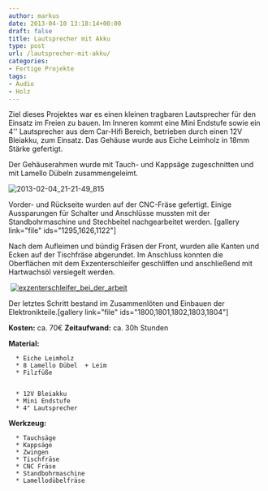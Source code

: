 ```yaml
---
author: markus
date: 2013-04-10 13:18:14+00:00
draft: false
title: Lautsprecher mit Akku
type: post
url: /lautsprecher-mit-akku/
categories:
- Fertige Projekte
tags:
- Audio
- Holz
---
```


Ziel dieses Projektes war es einen kleinen tragbaren Lautsprecher für den Einsatz im Freien zu bauen. Im Inneren kommt eine Mini Endstufe sowie ein 4'' Lautsprecher aus dem Car-Hifi Bereich, betrieben durch einen 12V Bleiakku, zum Einsatz. Das Gehäuse wurde aus Eiche Leimholz in 18mm Stärke gefertigt.

<!-- more -->

Der Gehäuserahmen wurde mit Tauch- und Kappsäge zugeschnitten und mit Lamello Dübeln zusammengeleimt.


![2013-02-04_21-21-49_815](/wp-content/uploads/2013/02/2013-02-04_21-21-49_815-300x224.jpg)





Vorder- und Rückseite wurden auf der CNC-Fräse gefertigt. Einige Aussparungen für Schalter und Anschlüsse mussten mit der Standbohrmaschine und Stechbeitel nachgearbeitet werden.
[gallery link="file" ids="1295,1626,1122"]



Nach dem Aufleimen und bündig Fräsen der Front, wurden alle Kanten und Ecken auf der Tischfräse abgerundet. Im Anschluss konnten die Oberflächen mit dem Exzenterschleifer geschliffen und anschließend mit Hartwachsöl versiegelt werden.




 [![exzenterschleifer_bei_der_arbeit](/wp-content/uploads/2013/03/exzenterschleifer_bei_der_arbeit-300x300.jpg)
](/wp-content/uploads/2013/03/exzenterschleifer_bei_der_arbeit.jpg)





Der letztes Schritt bestand im Zusammenlöten und Einbauen der Elektronikteile.[gallery link="file" ids="1800,1801,1802,1803,1804"]

**Kosten:** ca. 70€
**Zeitaufwand:** ca. 30h Stunden

**Material:**



	  * Eiche Leimholz
	  * 8 Lamello Dübel  + Leim
	  * Filzfüße


	  * 12V Bleiakku
	  * Mini Endstufe
	  * 4" Lautsprecher

**Werkzeug:**



	  * Tauchsäge
	  * Kappsäge
	  * Zwingen
	  * Tischfräse
	  * CNC Fräse
	  * Standbohrmaschine
	  * Lamellodübelfräse

